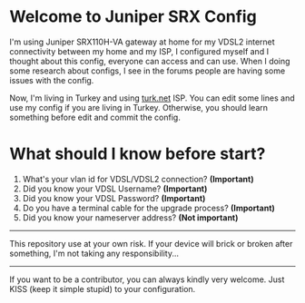 # Welcome to Juniper SRX Config

I'm using Juniper SRX110H-VA gateway at home for my VDSL2 internet connectivity between my home and my ISP, I configured myself and I thought about this config, everyone can access and can use. When I doing some research about configs, I see in the forums people are having some issues with the config.

Now, I'm living in Turkey and using [turk.net](https://turk.net) ISP. You can edit some lines and use my config if you are living in Turkey. Otherwise, you should learn something before edit and commit the config.

# What should I know before start?

 1. What's your vlan id for VDSL/VDSL2 connection? **(Important)**
 2. Did you know your VDSL Username? **(Important)**
 3. Did you know your VDSL Password? **(Important)**
 4. Do you have a terminal cable for the upgrade process? **(Important)**
 5. Did you know your nameserver address? **(Not important)**
---
This repository use at your own risk. If your device will brick or broken after something, I'm not taking any responsibility...

---
If you want to be a contributor, you can always kindly very welcome. Just KISS (keep it simple stupid) to your configuration.
